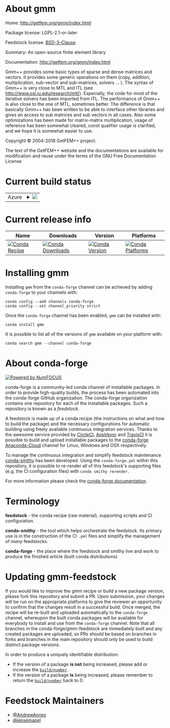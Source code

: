 About gmm
=========

Home: http://getfem.org/gmm/index.html

Package license: LGPL-2.1-or-later

Feedstock license: [BSD-3-Clause](https://github.com/conda-forge/gmm-feedstock/blob/master/LICENSE.txt)

Summary: An open-source finite element library 

Documentation: http://getfem.org/gmm/index.html

Gmm++ provides some basic types of sparse and dense matrices and vectors. It provides some generic operations on them (copy, addition, multiplication, sub-vector and sub-matrices, solvers … ).
The syntax of Gmm++ is very close to MTL and ITL (see http://www.osl.iu.edu/research/mtl/).
Especially, the code for most of the iterative solvers has been imported from ITL.
The performance of Gmm++ is also close to the one of MTL, sometimes better.
The difference is that basically Gmm++ has been written to be able to interface other libraries and gives an access to sub matrices and sub vectors in all cases.
Also some optimizations has been made for matrix-matrix multiplication, usage of reference has been somewhat cleared, const qualifier usage is clarified, and we hope it is somewhat easier to use.

Copyright © 2004-2018 GetFEM++ project.

The text of the GetFEM++ website and the documentations are available for modification and reuse under the terms of the GNU Free Documentation License


Current build status
====================


<table>
    
  <tr>
    <td>Azure</td>
    <td>
      <details>
        <summary>
          <a href="https://dev.azure.com/conda-forge/feedstock-builds/_build/latest?definitionId=13525&branchName=master">
            <img src="https://dev.azure.com/conda-forge/feedstock-builds/_apis/build/status/gmm-feedstock?branchName=master">
          </a>
        </summary>
        <table>
          <thead><tr><th>Variant</th><th>Status</th></tr></thead>
          <tbody><tr>
              <td>linux_64</td>
              <td>
                <a href="https://dev.azure.com/conda-forge/feedstock-builds/_build/latest?definitionId=13525&branchName=master">
                  <img src="https://dev.azure.com/conda-forge/feedstock-builds/_apis/build/status/gmm-feedstock?branchName=master&jobName=linux&configuration=linux_64_" alt="variant">
                </a>
              </td>
            </tr><tr>
              <td>osx_64</td>
              <td>
                <a href="https://dev.azure.com/conda-forge/feedstock-builds/_build/latest?definitionId=13525&branchName=master">
                  <img src="https://dev.azure.com/conda-forge/feedstock-builds/_apis/build/status/gmm-feedstock?branchName=master&jobName=osx&configuration=osx_64_" alt="variant">
                </a>
              </td>
            </tr>
          </tbody>
        </table>
      </details>
    </td>
  </tr>
</table>

Current release info
====================

| Name | Downloads | Version | Platforms |
| --- | --- | --- | --- |
| [![Conda Recipe](https://img.shields.io/badge/recipe-gmm-green.svg)](https://anaconda.org/conda-forge/gmm) | [![Conda Downloads](https://img.shields.io/conda/dn/conda-forge/gmm.svg)](https://anaconda.org/conda-forge/gmm) | [![Conda Version](https://img.shields.io/conda/vn/conda-forge/gmm.svg)](https://anaconda.org/conda-forge/gmm) | [![Conda Platforms](https://img.shields.io/conda/pn/conda-forge/gmm.svg)](https://anaconda.org/conda-forge/gmm) |

Installing gmm
==============

Installing `gmm` from the `conda-forge` channel can be achieved by adding `conda-forge` to your channels with:

```
conda config --add channels conda-forge
conda config --set channel_priority strict
```

Once the `conda-forge` channel has been enabled, `gmm` can be installed with:

```
conda install gmm
```

It is possible to list all of the versions of `gmm` available on your platform with:

```
conda search gmm --channel conda-forge
```


About conda-forge
=================

[![Powered by NumFOCUS](https://img.shields.io/badge/powered%20by-NumFOCUS-orange.svg?style=flat&colorA=E1523D&colorB=007D8A)](http://numfocus.org)

conda-forge is a community-led conda channel of installable packages.
In order to provide high-quality builds, the process has been automated into the
conda-forge GitHub organization. The conda-forge organization contains one repository
for each of the installable packages. Such a repository is known as a *feedstock*.

A feedstock is made up of a conda recipe (the instructions on what and how to build
the package) and the necessary configurations for automatic building using freely
available continuous integration services. Thanks to the awesome service provided by
[CircleCI](https://circleci.com/), [AppVeyor](https://www.appveyor.com/)
and [TravisCI](https://travis-ci.com/) it is possible to build and upload installable
packages to the [conda-forge](https://anaconda.org/conda-forge)
[Anaconda-Cloud](https://anaconda.org/) channel for Linux, Windows and OSX respectively.

To manage the continuous integration and simplify feedstock maintenance
[conda-smithy](https://github.com/conda-forge/conda-smithy) has been developed.
Using the ``conda-forge.yml`` within this repository, it is possible to re-render all of
this feedstock's supporting files (e.g. the CI configuration files) with ``conda smithy rerender``.

For more information please check the [conda-forge documentation](https://conda-forge.org/docs/).

Terminology
===========

**feedstock** - the conda recipe (raw material), supporting scripts and CI configuration.

**conda-smithy** - the tool which helps orchestrate the feedstock.
                   Its primary use is in the construction of the CI ``.yml`` files
                   and simplify the management of *many* feedstocks.

**conda-forge** - the place where the feedstock and smithy live and work to
                  produce the finished article (built conda distributions)


Updating gmm-feedstock
======================

If you would like to improve the gmm recipe or build a new
package version, please fork this repository and submit a PR. Upon submission,
your changes will be run on the appropriate platforms to give the reviewer an
opportunity to confirm that the changes result in a successful build. Once
merged, the recipe will be re-built and uploaded automatically to the
`conda-forge` channel, whereupon the built conda packages will be available for
everybody to install and use from the `conda-forge` channel.
Note that all branches in the conda-forge/gmm-feedstock are
immediately built and any created packages are uploaded, so PRs should be based
on branches in forks and branches in the main repository should only be used to
build distinct package versions.

In order to produce a uniquely identifiable distribution:
 * If the version of a package **is not** being increased, please add or increase
   the [``build/number``](https://docs.conda.io/projects/conda-build/en/latest/resources/define-metadata.html#build-number-and-string).
 * If the version of a package **is** being increased, please remember to return
   the [``build/number``](https://docs.conda.io/projects/conda-build/en/latest/resources/define-metadata.html#build-number-and-string)
   back to 0.

Feedstock Maintainers
=====================

* [@AndrewAnnex](https://github.com/AndrewAnnex/)
* [@jessemapel](https://github.com/jessemapel/)

